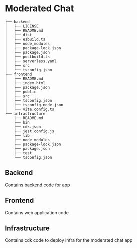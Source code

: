 # Moderated Chat

```
├── backend
│   ├── LICENSE
│   ├── README.md
│   ├── dist
│   ├── esbuild.ts
│   ├── node_modules
│   ├── package-lock.json
│   ├── package.json
│   ├── postbuild.ts
│   ├── serverless.yaml
│   ├── src
│   └── tsconfig.json
├── frontend
│   ├── README.md
│   ├── index.html
│   ├── package.json
│   ├── public
│   ├── src
│   ├── tsconfig.json
│   ├── tsconfig.node.json
│   └── vite.config.ts
└── infrastructure
    ├── README.md
    ├── bin
    ├── cdk.json
    ├── jest.config.js
    ├── lib
    ├── node_modules
    ├── package-lock.json
    ├── package.json
    ├── test
    └── tsconfig.json
```

## Backend

Contains backend code for app

## Frontend

Contains web application code

## Infrastructure

Contains cdk code to deploy infra for the moderated chat app

